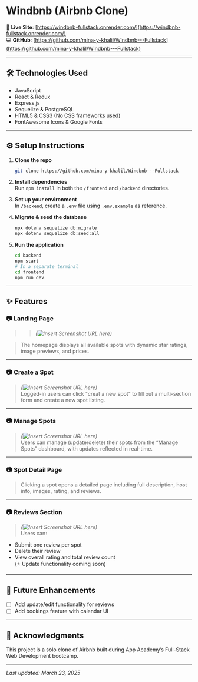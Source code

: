 # Windbnb (Airbnb Clone)

📍 **Live Site**: [https://windbnb-fullstack.onrender.com/](https://windbnb-fullstack.onrender.com/)  
💻 **GitHub**: [https://github.com/mina-y-khalil/Windbnb---Fullstack](https://github.com/mina-y-khalil/Windbnb---Fullstack)

---

## 🛠 Technologies Used

- JavaScript
- React & Redux
- Express.js
- Sequelize & PostgreSQL
- HTML5 & CSS3 (No CSS frameworks used)
- FontAwesome Icons & Google Fonts

---

## ⚙️ Setup Instructions

1. **Clone the repo**

   ```bash
   git clone https://github.com/mina-y-khalil/Windbnb---Fullstack
   ```

2. **Install dependencies**  
   Run `npm install` in both the `/frontend` and `/backend` directories.

3. **Set up your environment**  
   In `/backend`, create a `.env` file using `.env.example` as reference.

4. **Migrate & seed the database**

   ```bash
   npx dotenv sequelize db:migrate
   npx dotenv sequelize db:seed:all
   ```

5. **Run the application**
   ```bash
   cd backend
   npm start
   # In a separate terminal
   cd frontend
   npm run dev
   ```

---

## ✨ Features

### 📷 Landing Page

> > _(![Insert Screenshot URL here](https://redeem-innovations.com/wp-content/uploads/2025/03/Landing-Page.jpg))_  

> The homepage displays all available spots with dynamic star ratings, image previews, and prices.

---

### 📷 Create a Spot

> _(![Insert Screenshot URL here](https://redeem-innovations.com/wp-content/uploads/2025/03/create-a-new-spot.jpg))_  
> Logged-in users can click "creat a new spot" to fill out a multi-section form and create a new spot listing.

---

### 📷 Manage Spots

> _(![Insert Screenshot URL here](https://redeem-innovations.com/wp-content/uploads/2025/03/manage-spots.jpg))_  
> Users can manage (update/delete) their spots from the “Manage Spots” dashboard, with updates reflected in real-time.

---

### 📷 Spot Detail Page

> Clicking a spot opens a detailed page including full description, host info, images, rating, and reviews.

---

### 📷 Reviews Section

> _(![Insert Screenshot URL here](https://redeem-innovations.com/wp-content/uploads/2025/03/reviews.jpg))_  
> Users can:

- Submit one review per spot
- Delete their review
- View overall rating and total review count  
  (⭐ Update functionality coming soon)

---

## 🧠 Future Enhancements

- [ ] Add update/edit functionality for reviews
- [ ] Add bookings feature with calendar UI

---

## 🙌 Acknowledgments

This project is a solo clone of Airbnb built during App Academy’s Full-Stack Web Development bootcamp.

---

_Last updated: March 23, 2025_

